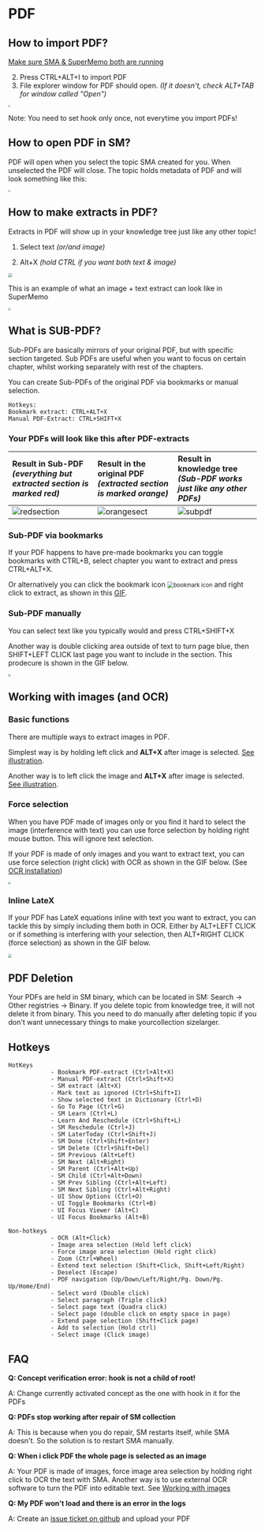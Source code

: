 # PDF

## How to import PDF?

[Make sure SMA & SuperMemo both are running](Installation?id=starting-sma)

2. Press CTRL+ALT+I to import PDF
3. File explorer window for PDF should open. *(If it doesn't, check ALT+TAB for window called "Open")*

<img src="https://raw.githubusercontent.com/supermemo/SuperMemoAssistant.Documentation/master/resources/SuperMemoAssistant.Plugins.PDF/import.png" style="zoom: 25%;" />

Note: You need to set hook only once, not everytime you import PDFs!


## How to open PDF in SM?

 PDF will open when you select the topic SMA created for you. When unselected the PDF will close. The topic holds metadata of PDF and will look something like this:

 <img src="https://raw.githubusercontent.com/supermemo/SuperMemoAssistant.Documentation/master/resources/SuperMemoAssistant.Plugins.PDF/metadata.png" style="zoom: 25%;" />

## How to make extracts in PDF?

 Extracts in PDF will show up in your knowledge tree just like any other topic!

1. Select text *(or/and image)*

2. Alt+X *(hold CTRL if you want both text & image)*

     

<img src="https://github.com/supermemo/SuperMemoAssistant.Documentation/blob/master/resources/SuperMemoAssistant.Plugins.PDF/textimage.gif?raw=true" style="zoom: 50%;" />

This is an example of what an image + text extract can look like in SuperMemo

<img src="https://raw.githubusercontent.com/supermemo/SuperMemoAssistant.Documentation/master/resources/SuperMemoAssistant.Plugins.PDF/extractillustration.png" style="zoom: 33%;" />



## What is SUB-PDF?

Sub-PDFs are basically mirrors of your original PDF, but with specific section targeted. Sub PDFs are useful when you want to focus on certain chapter, whilst working separately with rest of the chapters. 

 You can create Sub-PDFs of the original PDF via bookmarks or manual selection.

```
Hotkeys: 
Bookmark extract: CTRL+ALT+X
Manual PDF-Extract: CTRL+SHIFT+X
```

### **Your PDFs will look like this after PDF-extracts**


| Result in Sub-PDF *(everything but extracted section is marked red)* | Result in the original PDF *(extracted section is marked orange)* | Result in knowledge tree *(Sub-PDF works just like any other PDFs)* |
| :----------------------------------------------------------- | :----------------------------------------------------------- | :----------------------------------------------------------- |
| ![redsection](https://github.com/supermemo/SuperMemoAssistant.Documentation/blob/master/resources/SuperMemoAssistant.Plugins.PDF/redsection.png?raw=true) | ![orangesect](https://github.com/supermemo/SuperMemoAssistant.Documentation/blob/master/resources/SuperMemoAssistant.Plugins.PDF/orangesect.png?raw=true) | <img src="https://github.com/supermemo/SuperMemoAssistant.Documentation/blob/master/resources/SuperMemoAssistant.Plugins.PDF/subpdf.png?raw=true" alt="subpdf"  /> |

### **Sub-PDF via bookmarks**

If your PDF happens to have pre-made bookmarks you can toggle bookmarks with CTRL+B, select chapter you want to extract and press CTRL+ALT+X.

Or alternatively you can click the bookmark icon <img src="https://raw.githubusercontent.com/supermemo/SuperMemoAssistant.Documentation/master/resources/SuperMemoAssistant.Plugins.PDF/bookmarkicon.png" alt="bookmark icon" style="zoom: 80%;" /> and right click to extract, as shown in this [GIF](https://github.com/supermemo/SuperMemoAssistant.Documentation/blob/master/resources/SuperMemoAssistant.Plugins.PDF/pdfextract.gif?raw=true).

### **Sub-PDF manually** 

You can select text like you typically would and press CTRL+SHIFT+X

Another way is double clicking area outside of text to turn page blue, then SHIFT+LEFT CLICK last page you want to include in the section. This prodecure is shown in the GIF below.

<img src="https://github.com/supermemo/SuperMemoAssistant.Documentation/blob/master/resources/SuperMemoAssistant.Plugins.PDF/manualSUB/manualSUB.gif?raw=true" style="zoom: 33%;" />



## Working with images (and OCR)

### Basic functions

There are multiple ways to extract images in PDF.

Simplest way is by holding left click and **ALT+X** after image is selected. [See illustration](https://raw.githubusercontent.com/supermemo/SuperMemoAssistant.Documentation/master/resources/SuperMemoAssistant.Plugins.PDF/images-dragillustration/images-dragillustration.gif").

Another way is to left click the image and **ALT+X** after image is selected. [See illustration](https://raw.githubusercontent.com/supermemo/SuperMemoAssistant.Documentation/master/resources/SuperMemoAssistant.Plugins.PDF/images-clickillustration/images-clickillustration.gif").

### Force selection

When you have PDF made of images only or you find it hard to select the image (interference with text) you can use force selection by holding right mouse button. This will ignore text selection.

If your PDF is made of only images and you want to extract text, you can use force selection (right click) with OCR as shown in the GIF below. (See [OCR installation](sma.supermemo.wik/#/plugins-LaTeX?id=installation))

<img src="https://raw.githubusercontent.com/supermemo/SuperMemoAssistant.Documentation/master/resources/SuperMemoAssistant.Plugins.PDF/image-forceselection/image-forceselection.gif" style="zoom: 33%;" />

### Inline LateX

If your PDF has LateX equations inline with text you want to extract, you can tackle this by simply including them both in OCR. Either by ALT+LEFT CLICK or if something is interfering with your selection, then ALT+RIGHT CLICK (force selection) as shown in the GIF below.

<img src="https://raw.githubusercontent.com/supermemo/SuperMemoAssistant.Documentation/master/resources/SuperMemoAssistant.Plugins.PDF/images-inlinelatex/images-inlinelatex.gif" style="zoom: 45%;" />



## PDF Deletion

  Your PDFs are held in SM binary, which can be located in SM: Search -> Other registries -> Binary. If you delete topic from knowledge tree, it will not delete it from binary. This you need to do manually after deleting topic if you don't want unnecessary things to make yourcollection sizelarger.

## Hotkeys

```
HotKeys
			- Bookmark PDF-extract (Ctrl+Alt+X)
			- Manual PDF-extract (Ctrl+Shift+X)
			- SM extract (Alt+X)
			- Mark text as ignored (Ctrl+Shift+I)
			- Show selected text in Dictionary (Ctrl+D)
			- Go To Page (Ctrl+G)
			- SM Learn (Ctrl+L)
			- Learn And Reschedule (Ctrl+Shift+L)
			- SM Reschedule (Ctrl+J)
			- SM LaterToday (Ctrl+Shift+J)
			- SM Done (Ctrl+Shift+Enter)
			- SM Delete (Ctrl+Shift+Del)
			- SM Previous (Alt+Left)
			- SM Next (Alt+Right)
			- SM Parent (Ctrl+Alt+Up)
			- SM Child (Ctrl+Alt+Down)
			- SM Prev Sibling (Ctrl+Alt+Left)
			- SM Next Sibling (Ctrl+Alt+Right)
			- UI Show Options (Ctrl+O)
			- UI Toggle Bookmarks (Ctrl+B)
			- UI Focus Viewer (Alt+C)
			- UI Focus Bookmarks (Alt+B)
```

```
Non-hotkeys
			- OCR (Alt+Click)
			- Image area selection (Hold left click)
			- Force image area selection (Hold right click)
			- Zoom (Ctrl+Wheel)
			- Extend text selection (Shift+Click, Shift+Left/Right)
			- Deselect (Escape)
			- PDF navigation (Up/Down/Left/Right/Pg. Down/Pg. Up/Home/End)
			- Select word (Double click)
			- Select paragraph (Triple click)
			- Select page text (Quadra click)
			- Select page (double click on empty space in page)
			- Extend page selection (Shift+Click page)
			- Add to selection (Hold ctrl)
			- Select image (Click image)
```

## FAQ

 **Q: Concept verification error: hook is not a child of root!**

 A: Change currently activated concept as the one with hook in it for the PDFs

 **Q: PDFs stop working after repair of SM collection**

 A: This is because when you do repair, SM restarts itself, while SMA doesn't. So the solution is to restart SMA manually.

**Q: When i click PDF the whole page is selected as an image**

A: Your PDF is made of images, force image area selection by holding right click to OCR the text with SMA. Another way is to use external OCR software to turn the PDF into editable text. See [Working with images](https://sma.supermemo.wiki/#/plugins-PDF?id=working-with-images-and-ocr)

**Q: My PDF won't load and there is an error in the logs**

A: Create an [issue ticket on github](https://github.com/supermemo/SuperMemoAssistant.Plugins.PDF/issues) and upload your PDF